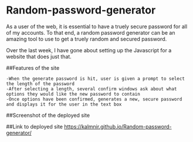 # Random-password-generator
As a user of the web, it is essential to have a truely secure password for all of my accounts.
To that end, a random password generator can be an amazing tool to use to get a truely random and secured password.

Over the last week, I have gone about setting up the Javascript for a website that does just that.

##Features of the site

```
-When the generate password is hit, user is given a prompt to select the length of the password
-After selecting a length, several confirm windows ask about what options they would like the new password to contain
-Once options have been confirmed, generates a new, secure password and displays it for the user in the text box

```

##Screenshot of the deployed site



##Link to deployed site
https://kalmnir.github.io/Random-password-generator/
